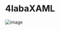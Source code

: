 # 4labaXAML
![image](https://github.com/romausnul/4labaXAML/assets/119739400/0e87d9f6-7b3a-4bcc-8c19-28d38249b4e0)
